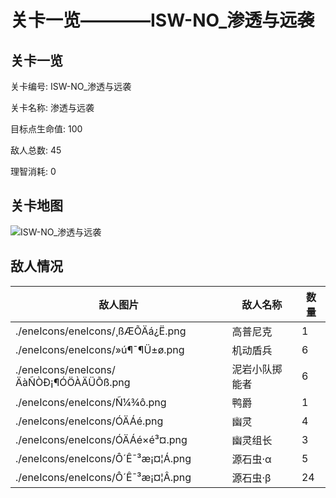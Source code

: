 # 关卡一览————ISW-NO_渗透与远袭


## 关卡一览

关卡编号: ISW-NO_渗透与远袭

关卡名称: 渗透与远袭

目标点生命值: 100

敌人总数: 45

理智消耗: 0


## 关卡地图
![ISW-NO_渗透与远袭](./oprMap/ISW-NO_渗透与远袭.png)

## 敌人情况

| 敌人图片 | 敌人名称 | 数量  |
|---------|-----|-----|
| ./eneIcons/eneIcons/¸ßÆÕÄá¿Ë.png| 高普尼克  |   1  |
| ./eneIcons/eneIcons/»ú¶¯¶Ü±ø.png| 机动盾兵  |   6  |
| ./eneIcons/eneIcons/ÄàÑÒÐ¡¶ÓÖÀÄÜÕß.png| 泥岩小队掷能者  |   6  |
| ./eneIcons/eneIcons/Ñ¼¾ô.png| 鸭爵  |   1  |
| ./eneIcons/eneIcons/ÓÄÁé.png| 幽灵  |   4  |
| ./eneIcons/eneIcons/ÓÄÁé×é³¤.png| 幽灵组长  |   3  |
| ./eneIcons/eneIcons/Ô´Ê¯³æ¡¤¦Á.png| 源石虫·α  |   5  |
| ./eneIcons/eneIcons/Ô´Ê¯³æ¡¤¦Â.png| 源石虫·β  |   24  |
